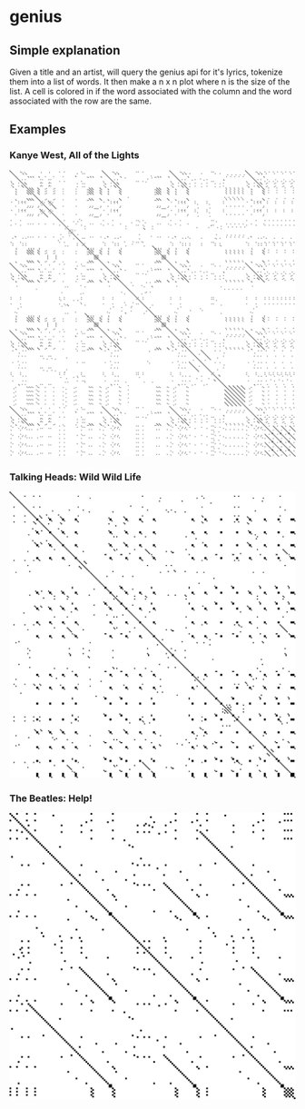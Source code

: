 # genius

## Simple explanation
Given a title and an artist, will query the genius api for it's lyrics, tokenize them into a list of words. It then make a n x n plot where n is the size of the list. A cell is colored in if the word associated with the column and the word associated with the row are the same.


## Examples
### Kanye West, All of the Lights
![image example](https://github.com/Maggab1031/genius/blob/master/dump/kanye%20west/All%20of%20the%20Lights_kanye%20west.jpg "Kanye West's All of the lights")


### Talking Heads: Wild Wild Life
![image example](https://github.com/Maggab1031/genius/blob/master/dump/talking%20heads/wild%20wild%20life_talking%20heads.jpg "Talking Heads: wild wild life")


### The Beatles: Help!
![image example](https://github.com/Maggab1031/genius/blob/master/dump/the%20beatles/Help!_the%20beatles.jpg "The Beatles: Help!")

